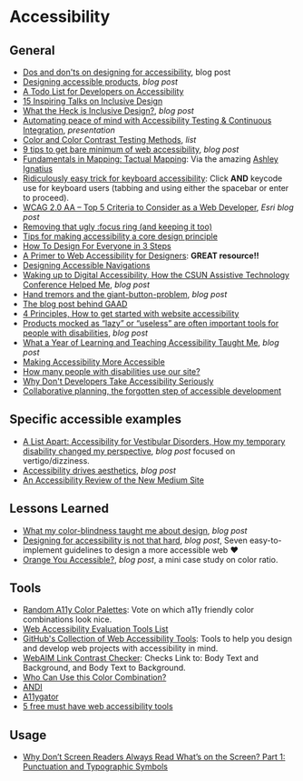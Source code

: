 # Accessibility    

## General
* [Dos and don'ts on designing for accessibility](https://accessibility.blog.gov.uk/2016/09/02/dos-and-donts-on-designing-for-accessibility), blog post  
* [Designing accessible products](https://uxdesign.cc/designing-accessible-products-e8aa79b55ebc), _blog post_  
* [A Todo List for Developers on Accessibility](https://inclusive-components.design/a-todo-list)  
* [15 Inspiring Talks on Inclusive Design](http://uxmastery.com/15-inspiring-talks-on-inclusive-design)  
* [What the Heck is Inclusive Design?](https://24ways.org/2016/what-the-heck-is-inclusive-design), _blog post_  
* [Automating peace of mind with Accessibility Testing & Continuous Integration](https://marcysutton.github.io/a11y-and-ci/#), _presentation_    
* [Color and Color Contrast Testing Methods](https://ebay.gitbooks.io/oatmeal/color-contrast/?utm_campaign=chrome_series_oatmealcolor_050417), _list_  
* [9 tips to get bare minimum of web accessibility](https://medium.com/@realabhijeet4u/9-tips-to-get-bare-minimum-of-web-accessibility-739899a9437c), _blog post_  
* [Fundamentals in Mapping: Tactual Mapping](http://www.icsm.gov.au/mapping/tactual_mapping.html#guide): Via the amazing [Ashley Ignatius](https://twitter.com/snowflakesinmay)  
* [Ridiculously easy trick for keyboard accessibility](http://www.karlgroves.com/2014/11/24/ridiculously-easy-trick-for-keyboard-accessibility): Click **AND** keycode use for keyboard users (tabbing and using either the spacebar or enter to proceed).  
* [WCAG 2.0 AA – Top 5 Criteria to Consider as a Web Developer](https://blogs.esri.com/esri/arcgis/2015/10/30/wcag-top-5-criteria-to-consider-as-a-web-developer), _Esri blog post_  
* [Removing that ugly :focus ring (and keeping it too)](https://hackernoon.com/removing-that-ugly-focus-ring-and-keeping-it-too-6c8727fefcd2)
* [Tips for making accessibility a core design principle](https://medium.com/pixel-pioneers/tips-for-making-accessibility-a-core-design-principle-113bee25f872)  
* [How To Design For Everyone in 3 Steps](https://www.fastcodesign.com/90160000/how-to-design-for-everyone-in-3-steps)  
* [A Primer to Web Accessibility for Designers](https://uxplanet.org/a-primer-to-web-accessibility-for-designers-2c548448c612): **GREAT resource!!**  
* [Designing Accessible Navigations](https://uxplanet.org/designing-accessible-navigations-3b1a151d3bd7)  
* [Waking up to Digital Accessibility, How the CSUN Assistive Technology Conference Helped Me](https://medium.com/@lclark070607/waking-up-to-digital-accessibility-how-the-the-csun-assistive-technologies-conference-helped-me-ec4d5f4e017f), _blog post_  
* [Hand tremors and the giant-button-problem](https://axesslab.com/hand-tremors), _blog post_  
* [The blog post behind GAAD](https://mysqltalk.wordpress.com/2011/11/27/challenge-accessibility-know-how-needs-to-go-mainstream-with-developers-now/?dm_i=3SCI,EH4B,44Q55K,1J1F1,1)  
* [4 Principles, How to get started with website accessibility](https://medium.freecodecamp.org/4-principles-for-getting-started-with-website-accessibility-4e85f75730b)  
* [Products mocked as “lazy” or “useless” are often important tools for people with disabilities](https://www.vox.com/the-goods/2018/9/20/17791354/products-people-disabilities-sock-slider-banana-slicer-lazy), _blog post_  
* [What a Year of Learning and Teaching Accessibility Taught Me](https://www.24a11y.com/2019/what-a-year-of-learning-and-teaching-accessibility-taught-me), _blog post_  
* [Making Accessibility More Accessible](https://austingil.com/making-accessibility-more-accessible)  
* [How many people with disabilities use our site?](https://www.tpgi.com/color-contrast-checker)  
* [Why Don't Developers Take Accessibility Seriously](https://css-tricks.com/why-dont-developers-take-accessibility-seriously)  
* [Collaborative planning, the forgotten step of accessible development](https://www.deque.com/blog/collaborative-planning-the-forgotten-step-of-accessible-development/?utm_medium=email&_hsmi=183569394&_hsenc=p2ANqtz-9ksbsrsGCBe8r-LU0sFQGbt5pkRZ4BUUrs1s3xipcwxJfBAPA-VQo4UtjR_1aBuCi5vcDZ0wy1kprN6kCMT9khXn-BFA&utm_content=183569394&utm_source=hs_email)  

## Specific accessible examples  
* [A List Apart: Accessibility for Vestibular Disorders, How my temporary disability changed my perspective](https://alistapart.com/article/accessibility-for-vestibular), _blog post_ focused on vertigo/dizziness.   
* [Accessibility drives aesthetics](https://uxdesign.cc/accessibility-drives-aesthetics-5aef77b5d2aa), _blog post_  
* [An Accessibility Review of the New Medium Site](https://sheribyrnehaber.medium.com/an-accessibility-review-of-the-new-medium-site-d93e93fae3a1)  


## Lessons Learned  
* [What my color-blindness taught me about design](https://uxdesign.cc/what-my-color-blindness-taught-me-about-design-d3009a93ff9c), _blog post_ 
* [Designing for accessibility is not that hard](https://uxdesign.cc/designing-for-accessibility-is-not-that-hard-c04cc4779d94), _blog post_, Seven easy-to-implement guidelines to design a more accessible web ❤️    
* [Orange You Accessible?](https://medium.com/@erickaseastrand/orange-you-accessible-65afa6cf0a2), _blog post_, a mini case study on color ratio.      

## Tools  
* [Random A11y Color Palettes](https://randoma11y.com): Vote on which a11y friendly color combinations look nice.  
* [Web Accessibility Evaluation Tools List](https://www.w3.org/WAI/ER/tools)  
* [GitHub's Collection of Web Accessibility Tools](https://github.com/collections/web-accessibility): Tools to help you design and develop web projects with accessibility in mind.  
* [WebAIM Link Contrast Checker](https://webaim.org/resources/linkcontrastchecker): Checks Link to: Body Text and Background, and Body Text to Background.  
* [Who Can Use this Color Combination?](https://whocanuse.com)  
* [ANDI](https://www.ssa.gov/accessibility/andi/help/howtouse.html)  
* [A11ygator](https://a11ygator.chialab.io)  
* [5 free must have web accessibility tools](https://www.barrierbreak.com/5-free-must-have-web-accessibility-testing-tools)  

## Usage  
* [Why Don’t Screen Readers Always Read What’s on the Screen? Part 1: Punctuation and Typographic Symbols](https://www.deque.com/blog/dont-screen-readers-read-whats-screen-part-1-punctuation-typographic-symbols)  
